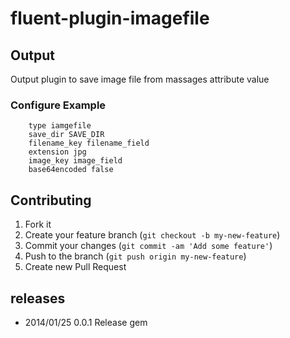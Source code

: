 # fluent-plugin-imagefile

## Output

Output plugin to save image file from massages attribute value

### Configure Example

````
    type iamgefile
    save_dir SAVE_DIR
    filename_key filename_field
    extension jpg
    image_key image_field
    base64encoded false
````

## Contributing

1. Fork it
2. Create your feature branch (`git checkout -b my-new-feature`)
3. Commit your changes (`git commit -am 'Add some feature'`)
4. Push to the branch (`git push origin my-new-feature`)
5. Create new Pull Request

## releases

- 2014/01/25 0.0.1 Release gem
